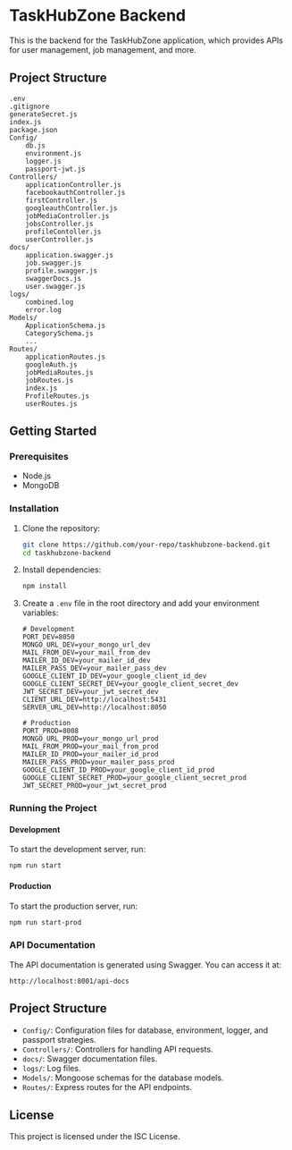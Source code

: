# TaskHubZone Backend

This is the backend for the TaskHubZone application, which provides APIs for user management, job management, and more.

## Project Structure

```
.env
.gitignore
generateSecret.js
index.js
package.json
Config/
    db.js
    environment.js
    logger.js
    passport-jwt.js
Controllers/
    applicationController.js
    facebookauthController.js
    firstController.js
    googleauthController.js
    jobMediaController.js
    jobsController.js
    profileContoller.js
    userController.js
docs/
    application.swagger.js
    job.swagger.js
    profile.swagger.js
    swaggerDocs.js
    user.swagger.js
logs/
    combined.log
    error.log
Models/
    ApplicationSchema.js
    CategorySchema.js
    ...
Routes/
    applicationRoutes.js
    googleAuth.js
    jobMediaRoutes.js
    jobRoutes.js
    index.js
    ProfileRoutes.js
    userRoutes.js
```

## Getting Started

### Prerequisites

- Node.js
- MongoDB

### Installation

1. Clone the repository:
    ```sh
    git clone https://github.com/your-repo/taskhubzone-backend.git
    cd taskhubzone-backend
    ```

2. Install dependencies:
    ```sh
    npm install
    ```

3. Create a `.env` file in the root directory and add your environment variables:
    ```env
    # Development
    PORT_DEV=8050
    MONGO_URL_DEV=your_mongo_url_dev
    MAIL_FROM_DEV=your_mail_from_dev
    MAILER_ID_DEV=your_mailer_id_dev
    MAILER_PASS_DEV=your_mailer_pass_dev
    GOOGLE_CLIENT_ID_DEV=your_google_client_id_dev
    GOOGLE_CLIENT_SECRET_DEV=your_google_client_secret_dev
    JWT_SECRET_DEV=your_jwt_secret_dev
    CLIENT_URL_DEV=http://localhost:5431
    SERVER_URL_DEV=http://localhost:8050

    # Production
    PORT_PROD=8008
    MONGO_URL_PROD=your_mongo_url_prod
    MAIL_FROM_PROD=your_mail_from_prod
    MAILER_ID_PROD=your_mailer_id_prod
    MAILER_PASS_PROD=your_mailer_pass_prod
    GOOGLE_CLIENT_ID_PROD=your_google_client_id_prod
    GOOGLE_CLIENT_SECRET_PROD=your_google_client_secret_prod
    JWT_SECRET_PROD=your_jwt_secret_prod
    ```

### Running the Project

#### Development

To start the development server, run:
```sh
npm run start
```

#### Production

To start the production server, run:
```sh
npm run start-prod
```

### API Documentation

The API documentation is generated using Swagger. You can access it at:
```
http://localhost:8001/api-docs
```

## Project Structure

- `Config/`: Configuration files for database, environment, logger, and passport strategies.
- `Controllers/`: Controllers for handling API requests.
- `docs/`: Swagger documentation files.
- `logs/`: Log files.
- `Models/`: Mongoose schemas for the database models.
- `Routes/`: Express routes for the API endpoints.

## License

This project is licensed under the ISC License.